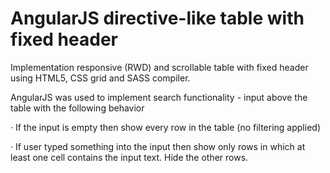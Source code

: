 # AngularJS directive-like table with fixed header

Implementation responsive (RWD) and scrollable table with fixed header using HTML5, CSS grid and SASS compiler.

AngularJS was used to implement search functionality - input above the table with the following behavior

·         If the input is empty then show every row in the table (no filtering applied)

·         If user typed something into the input then show only rows in which at least one cell contains the input text. Hide the other rows.

